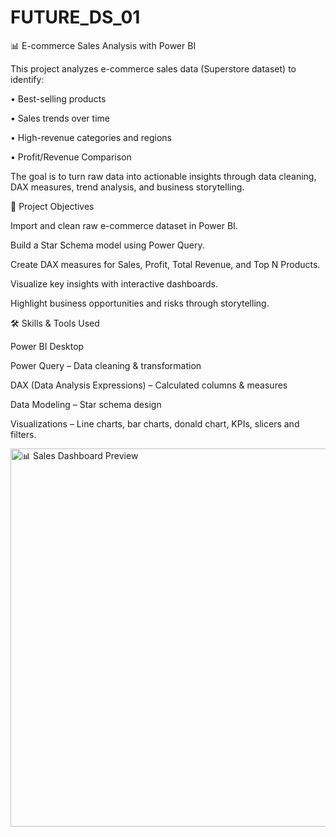 # FUTURE_DS_01


📊 E-commerce Sales Analysis with Power BI

This project analyzes e-commerce sales data (Superstore dataset) to identify:

• Best-selling products

• Sales trends over time

• High-revenue categories and regions

• Profit/Revenue Comparison 

The goal is to turn raw data into actionable insights through data cleaning, DAX measures, trend analysis, and business storytelling.



🚀 Project Objectives

Import and clean raw e-commerce dataset in Power BI.

Build a Star Schema model using Power Query.

Create DAX measures for Sales, Profit, Total Revenue, and Top N Products.

Visualize key insights with interactive dashboards.

Highlight business opportunities and risks through storytelling.



🛠️ Skills & Tools Used

Power BI Desktop

Power Query – Data cleaning & transformation

DAX (Data Analysis Expressions) – Calculated columns & measures

Data Modeling – Star schema design

Visualizations – Line charts, bar charts,
donald chart, KPIs, slicers and filters.



<img width="998" height="605" alt="📊 Sales Dashboard Preview" src="https://github.com/user-attachments/assets/4141d651-dff8-4d4c-81f6-491b8fa310ad" />

